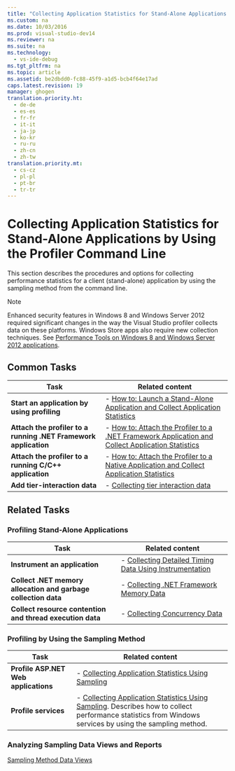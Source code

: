 ```yaml
---
title: "Collecting Application Statistics for Stand-Alone Applications by Using the Profiler Command Line"
ms.custom: na
ms.date: 10/03/2016
ms.prod: visual-studio-dev14
ms.reviewer: na
ms.suite: na
ms.technology: 
  - vs-ide-debug
ms.tgt_pltfrm: na
ms.topic: article
ms.assetid: be2dbdd0-fc88-45f9-a1d5-bcb4f64e17ad
caps.latest.revision: 19
manager: ghogen
translation.priority.ht: 
  - de-de
  - es-es
  - fr-fr
  - it-it
  - ja-jp
  - ko-kr
  - ru-ru
  - zh-cn
  - zh-tw
translation.priority.mt: 
  - cs-cz
  - pl-pl
  - pt-br
  - tr-tr
---
```

# Collecting Application Statistics for Stand-Alone Applications by Using the Profiler Command Line
This section describes the procedures and options for collecting performance statistics for a client (stand-alone) application by using the sampling method from the command line.  
  
> [!NOTE]
>  Enhanced security features in Windows 8 and Windows Server 2012 required significant changes in the way the Visual Studio profiler collects data on these platforms. Windows Store apps also require new collection techniques. See [Performance Tools on Windows 8 and Windows Server 2012 applications](../VS_IDE/Performance-Tools-on-Windows-8-and-Windows-Server-2012-applications.md).  
  
## Common Tasks  
  
|Task|Related content|  
|----------|---------------------|  
|**Start an application by using profiling**|-   [How to: Launch a Stand-Alone Application and Collect Application Statistics](../VS_IDE/How-to--Launch-a-Stand-Alone-Application-with-the-Profiler-and-Collect-Application-Statistics-by-Using-the-Command-Line.md)|  
|**Attach the profiler to a running .NET Framework application**|-   [How to: Attach the Profiler to a .NET Framework Application and Collect Application Statistics](../VS_IDE/How-to--Attach-the-Profiler-to-a-.NET-Framework-Stand-Alone-Application-and-Collect-Application-Statistics-by-Using-the-Command-Line.md)|  
|**Attach the profiler to a running C/C++ application**|-   [How to: Attach the Profiler to a Native Application and Collect Application Statistics](../VS_IDE/How-to--Attach-the-Profiler-to-a-Native-Stand-Alone-Application-and-Collect-Application-Statistics-by-Using-the-Command-Line.md)|  
|**Add tier-interaction data**|-   [Collecting tier interaction data](../VS_IDE/Adding-tier-interaction-data-from-the-command-line.md)|  
  
## Related Tasks  
  
### Profiling Stand-Alone Applications  
  
|Task|Related content|  
|----------|---------------------|  
|**Instrument an application**|-   [Collecting Detailed Timing Data Using Instrumentation](../VS_IDE/Collecting-Detailed-Timing-Data-for-a-Stand-Alone-Application-by-Using-the-Profiler-Command-Line.md)|  
|**Collect .NET memory allocation and garbage collection data**|-   [Collecting .NET Framework Memory Data](../VS_IDE/Collecting-.NET-Framework-Memory-Data-for-Stand-Alone-Applications-by-Using-the-Profiler-Command-Line.md)|  
|**Collect resource contention and thread execution data**|-   [Collecting Concurrency Data](../VS_IDE/Collecting-Concurrency-Data-for-Stand-Alone-Applications-by-Using-the-Profiler-Command-Line.md)|  
  
### Profiling by Using the Sampling Method  
  
|Task|Related content|  
|----------|---------------------|  
|**Profile ASP.NET Web applications**|-   [Collecting Application Statistics Using Sampling](../VS_IDE/Collecting-Application-Statistics-for-ASP.NET-Web-Applications-Using-the-Profiler-Sampling-Method-from-the-Command-Line.md)|  
|**Profile services**|-   [Collecting Application Statistics Using Sampling](../VS_IDE/Collecting-Application-Statistics-for-Services-by-Using-the-Profiler-Sampling-Method.md). Describes how to collect performance statistics from Windows services by using the sampling method.|  
  
### Analyzing Sampling Data Views and Reports  
 [Sampling Method Data Views](../VS_IDE/Profiler-Sampling-Method-Data-Views.md)